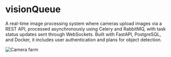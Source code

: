# visionQueue
A real-time image processing system where cameras upload images via a REST API, processed asynchronously using Celery and RabbitMQ, with task status updates sent through WebSockets. Built with FastAPI, PostgreSQL, and Docker, it includes user authentication and plans for object detection.


![Camera farm](https://github.com/user-attachments/assets/6f8e05bf-5e77-4419-bd15-19e303354ea5)
